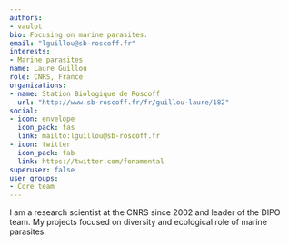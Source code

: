 ```yaml
---
authors:
- vaulot
bio: Focusing on marine parasites.
email: "lguillou@sb-roscoff.fr"
interests:
- Marine parasites
name: Laure Guillou
role: CNRS, France
organizations:
- name: Station Biologique de Roscoff
  url: "http://www.sb-roscoff.fr/fr/guillou-laure/182"
social:
- icon: envelope
  icon_pack: fas
  link: mailto:lguillou@sb-roscoff.fr
- icon: twitter
  icon_pack: fab
  link: https://twitter.com/fonamental
superuser: false
user_groups:
- Core team
---
```


I am a research scientist at the CNRS since 2002 and leader of the DIPO team. My projects focused on diversity and ecological role of marine parasites.
